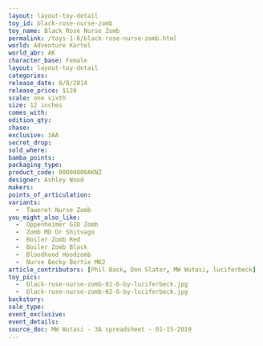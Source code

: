 ```yaml
---
layout: layout-toy-detail 
toy_id: black-rose-nurse-zomb
toy_name: Black Rose Nurse Zomb
permalink: /toys-1-6/black-rose-nurse-zomb.html
world: Adventure Kartel
world_abr: AK
character_base: Female
layout: layout-toy-detail
categories: 
release_date: 8/8/2014
release_price: $120 
scale: one sixth
size: 12 inches
comes_with: 
edition_qty: 
chase: 
exclusive: 3AA
secret_drop: 
sold_where: 
bamba_points: 
packaging_type: 
product_code: 00000000AKNZ
designer: Ashley Wood
makers: 
points_of_articulation: 
variants: 
  -  Taweret Nurse Zomb
you_might_also_like: 
  -  Oppenheimer GID Zomb
  -  Zomb MD Dr Shitvago
  -  Boiler Zomb Red
  -  Boiler Zomb Black
  -  Bloodhood Hoodzomb
  -  Nurse Becky Bertie MK2
article_contributors: [Phil Back, Don Slater, MW Wutasi, luciferbeck]
toy_pics: 
  -  black-rose-nurse-zomb-01-6-by-luciferbeck.jpg
  -  black-rose-nurse-zomb-02-6-by-luciferbeck.jpg
backstory: 
sale_type: 
event_exclusive: 
event_details: 
source_doc: MW Wutasi - 3A spreadsheet - 01-15-2019
---
```

